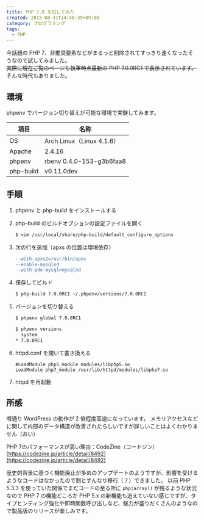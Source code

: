 ```yaml
---
title: PHP 7.0 を試してみた
created: 2015-08-31T14:46:39+09:00
category: プログラミング
tags:
  - PHP
---
```

今話題の PHP 7、非推奨要素などがまるっと削除されてすっきり速くなったそうなので試してみました。  
~~実際に現在ご覧のページも執筆時点最新の PHP 7.0.0RC1 で表示されています。~~そんな時代もありました。

## 環境

phpenv でバージョン切り替えが可能な環境で実験してみます。

| 項目      | 名称                      |
| --------- | ------------------------- |
| OS        | Arch Linux（Linux 4.1.6） |
| Apache    | 2.4.16                    |
| phpenv    | rbenv 0.4.0-153-g3b6faa8  |
| php-build | v0.11.0dev                |

<!-- more -->

## 手順

1. phpenv と php-build をインストールする
1. php-build のビルドオプションの設定ファイルを開く

   ```bash
   $ vim /usr/local/share/php-build/default_configure_options
   ```
1. 次の行を追加（apxs の位置は環境依存）

   ```diff
   --with-apxs2=/usr/bin/apxs
   --enable-mysqlnd
   --with-pdo-mysql=mysqlnd
   ```
1. 保存してビルド

   ```bash
   $ php-build 7.0.0RC1 ~/.phpenv/versions/7.0.0RC1
   ```
1. バージョンを切り替える

   ```bash
   $ phpenv global 7.0.0RC1

   $ phpenv versions
     system
   * 7.0.0RC1
   ```
1. httpd.conf を開いて書き換える

   ```apacheconf
   #LoadModule php5_module modules/libphp5.so
   LoadModule php7_module /usr/lib/httpd/modules/libphp7.so
   ```
1. httpd を再起動

## 所感

噂通り WordPress の動作が 2 倍程度高速になっています。
メモリアクセスなどに関して内部のデータ構造が改善されたらしいですが詳しいことはよくわかりません（おい）

PHP 7のパフォーマンスが高い理由：CodeZine（コードジン）  
[https://codezine.jp/article/detail/8492](https://codezine.jp/article/detail/8492)

歴史的背景に基づく機能廃止が多めのアップデートのようですが、影響を受けるようなコードはなかったので割とすんなり移行（？）できました。
以前 PHP 5.3.3 を使っていた関係でまだコードの至る所に `php¦array()` が残るような状況なので PHP 7 の機能どころか PHP 5.x の新機能も追えていない感じですが、タイプヒンティング強化や即時関数呼び出しなど、魅力が盛りだくさんのようなので製品版のリリースが楽しみです。
